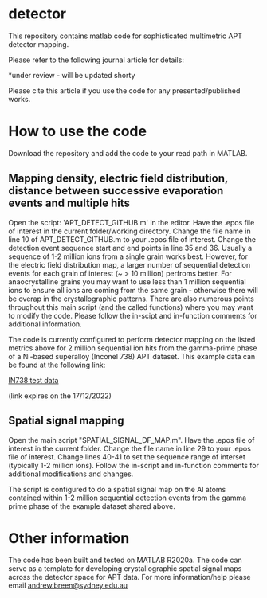 # detector
This repository contains matlab code for sophisticated multimetric APT detector mapping. 

Please refer to the following journal article for details:

*under review - will be updated shorty

Please cite this article if you use the code for any presented/published works.

# How to use the code

Download the repository and add the code to your read path in MATLAB.

## Mapping density, electric field distribution, distance between successive evaporation events and multiple hits 
Open the script: 'APT_DETECT_GITHUB.m' in the editor. Have the .epos file of interest in the current folder/working directory. Change the file name in line 10 of APT_DETECT_GITHUB.m to your .epos file of interest. Change the detection event sequence start and end points in line 35 and 36. Usually a sequence of 1-2 million ions from a single grain works best. However, for the electric field distribution map, a larger number of sequential detection events for each grain of interest (~ > 10 million) perfroms better. For anaocrystalline grains you may want to use less than 1 million sequential ions to ensure all ions are coming from the same grain - otherwise there will be overap in the crystallographic patterns. There are also numerous points throughout this main script (and the called functions) where you may want to modify the code. Please follow the in-scipt and in-function comments for additional information.

The code is currently configured to perform detector mapping on the listed metrics above for 2 million sequential ion hits from the gamma-prime phase of a Ni-based superalloy (Inconel 738) APT dataset. This example data can be found at the following link:

[IN738 test data](https://unisyd-my.sharepoint.com/:f:/g/personal/andrew_breen_sydney_edu_au/EsWXSPq9giZJlmwQobTfwCYBSYqzOus8BAOpAHsLwj4AiQ?e=FtcplU, "IN738 test data")
 
(link expires on the 17/12/2022)

## Spatial signal mapping
Open the main script "SPATIAL_SIGNAL_DF_MAP.m". Have the .epos file of interest in the current folder. Change the file name in line 29 to your .epos file of interest. Change lines 40-41 to set the sequence range of interset (typically 1-2 million ions). Follow the in-script and in-function comments for additional modifications and changes.

The script is configured to do a spatial signal map on the Al atoms contained within 1-2 million sequential detection events from the gamma prime phase of the example dataset shared above. 

# Other information
The code has been built and tested on MATLAB R2020a.
The code can serve as a template for developing crystallographic spatial signal maps across the detector space for APT data. 
For more information/help please email andrew.breen@sydney.edu.au
